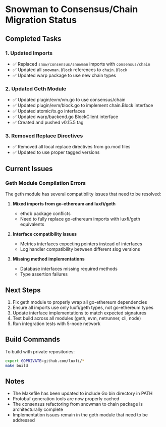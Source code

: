# Snowman to Consensus/Chain Migration Status

## Completed Tasks

### 1. Updated Imports
- ✅ Replaced `snow/consensus/snowman` imports with `consensus/chain`
- ✅ Updated all `snowman.Block` references to `chain.Block`
- ✅ Updated warp package to use new chain types

### 2. Updated Geth Module
- ✅ Updated plugin/evm/vm.go to use consensus/chain
- ✅ Updated plugin/evm/block.go to implement chain.Block interface
- ✅ Updated atomic/tx.go interfaces
- ✅ Updated warp/backend.go BlockClient interface
- ✅ Created and pushed v0.15.5 tag

### 3. Removed Replace Directives
- ✅ Removed all local replace directives from go.mod files
- ✅ Updated to use proper tagged versions

## Current Issues

### Geth Module Compilation Errors
The geth module has several compatibility issues that need to be resolved:

1. **Mixed imports from go-ethereum and luxfi/geth**
   - ethdb package conflicts
   - Need to fully replace go-ethereum imports with luxfi/geth equivalents

2. **Interface compatibility issues**
   - Metrics interfaces expecting pointers instead of interfaces
   - Log handler compatibility between different slog versions

3. **Missing method implementations**
   - Database interfaces missing required methods
   - Type assertion failures

## Next Steps

1. Fix geth module to properly wrap all go-ethereum dependencies
2. Ensure all imports use only luxfi/geth types, not go-ethereum types
3. Update interface implementations to match expected signatures
4. Test build across all modules (geth, evm, netrunner, cli, node)
5. Run integration tests with 5-node network

## Build Commands

To build with private repositories:
```bash
export GOPRIVATE=github.com/luxfi/*
make build
```

## Notes

- The Makefile has been updated to include Go bin directory in PATH
- Protobuf generation tools are now properly cached
- The consensus refactoring from snowman to chain package is architecturally complete
- Implementation issues remain in the geth module that need to be addressed